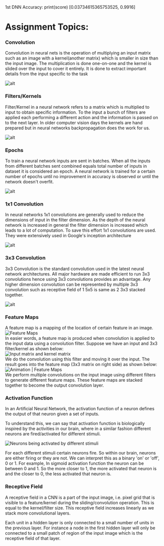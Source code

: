 1st DNN Accuracy:
print(score)
[0.03734615365753525, 0.9916]


# Assignment Topics:

### Convolution

Convolution in neural nets is the operation of multiplying an input matrix such as an image with a kernel(another matrix) which is smaller in size than the input image. The multiplication is done one-on-one and the kernel is slided over the input to cover it entirely. It is done to extract important details from the input specific to the task 

![alt](https://cdn-images-1.medium.com/max/1600/1*Fw-ehcNBR9byHtho-Rxbtw.gif)

### Filters/Kernels

Filter/Kernel in a neural network refers to a matrix which is multiplied to input to obtain specific information. To the input a bunch of filters are applied each performing a different action and the information is passed on to the next layer. In older computer vision days the kernels are hand prepared but in neural networks backpropagation does the work for us.

![alt](https://cdn-images-1.medium.com/max/1600/1*_34EtrgYk6cQxlJ2br51HQ.gif)


### Epochs

To train a neural network inputs are sent in batches. When all the inputs from different batches sent combined equals total number of inputs in dataset it is considered an epoch.  A neural network is trained for a certain number of epochs until no improvement in accuracy is observed or until the network doesn't overfit.

![alt](https://kheangseng.files.wordpress.com/2010/09/how-to-choose-epochs1.jpg)

### 1x1 Convolution

In neural networks 1x1 convolutions are generally used to reduce the dimensions of input in the filter dimension. As the depth of the neural network is increased in general the filter dimension is increased which leads to a lot of computation. To save this effort 1x1 convolutions are used. They were extensively used in Google's inception architecture

![alt](https://raw.githubusercontent.com/iamaaditya/iamaaditya.github.io/master/images/conv_arithmetic/full_padding_no_strides_transposed_small.gif)

### 3x3 Convolution

3x3 Convolution is the standard convolution used in the latest neural network architectures. All major hardware are made efficient to run 3x3 convolutions hence using 3x3 convolutions provides an advantage. Any higher dimension convolution can be represented by multiple 3x3 convolution such as receptive field of 1 5x5 is same as 2 3x3 stacked together. 

![alt](https://mlnotebook.github.io/img/CNN/convSobel.gif)

### Feature Maps
A feature map is a mapping of the location of certain feature in an image.  
![Feature Maps](https://raw.githubusercontent.com/sin2akshay/External-Internship-Program-2.0-Machine-Learning-for-Deep-Neural-Networks/master/Session%201/_files/Feature%20Maps.JPG)  
In easier words, a feature map is produced when convolution is applied to the input data using a convolution filter. Suppose we have an input and 3x3 filter/kernel as shown below:  
![Input matrix and kernel matrix](https://cdn-images-1.medium.com/max/800/1*cTEp-IvCCUYPTT0QpE3Gjg@2x.png)  
We do the convolution using this filter and moving it over the input. The result goes into the feature map (3x3 matrix on right side) as shown below:  
![Animation | Feature Maps](https://cdn-images-1.medium.com/max/800/1*VVvdh-BUKFh2pwDD0kPeRA@2x.gif)  
We perform multiple convolutions on the input image using different filters to generate different feature maps. These feature maps are stacked together to become the output convolution layer.


### Activation Function
In an Artificial Neural Network, the activation function of a neuron defines the output of that neuron given a set of inputs.

To understand this, we can say that activation function is biologically inspired by the activities in our brain, where in a similar fashion different neurons are fired/activated for different stimuli.

![Neurons being activated by different stimuli](https://raw.githubusercontent.com/sin2akshay/External-Internship-Program-2.0-Machine-Learning-for-Deep-Neural-Networks/master/Session%201/_files/neuron.jpg)  

For each different stimuli certain neurons fire. So within our brain, neurons are either firing or they are not. We can interpret this as a binary 'on' or 'off', 0 or 1. For example, In sigmoid activation function the neuron can be between 0 and 1. So the more closer to 1, the more activated that neuron is and the closer to 0, the less activated that neuron is.  


### Receptive Field

A receptive field in a CNN is a part of the input image, i.e. pixel grid that is visible to a feature/kernel during the sliding/convolution operation. This is equal to the kernel/filter size. This receptive field increases linearly as we stack more convolutional layers.

Each unit in a hidden layer is only connected to a small number of units in the previous layer. For instance a node in the first hidden layer will only be connected to a small patch of region of the input image which is the receptive field of that layer.
